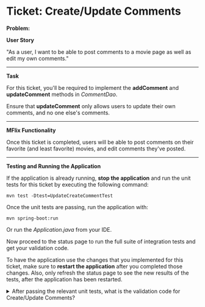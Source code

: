 Ticket: Create/Update Comments
====================

**Problem:**

**User Story**

"As a user, I want to be able to post comments to a movie page as well as edit my own comments."

---

**Task**

For this ticket, you'll be required to implement the **addComment** and **updateComment** methods in _CommentDao_.

Ensure that **updateComment** only allows users to update their own comments, and no one else's comments.

---

**MFlix Functionality**

Once this ticket is completed, users will be able to post comments on their favorite (and least favorite) movies, and edit comments they've posted.

---

**Testing and Running the Application**

If the application is already running, **stop the application** and run the unit tests for this ticket by executing the following command:

```
mvn test -Dtest=UpdateCreateCommentTest
```

Once the unit tests are passing, run the application with:

```
mvn spring-boot:run
```

Or run the _Application.java_ from your IDE.

Now proceed to the status page to run the full suite of integration tests and get your validation code.

To have the application use the changes that you implemented for this ticket, make sure to **restart the application** after you completed those changes. Also, only refresh the status page to see the new results of the tests, after the application has been restarted.

<details> 
  <summary>After passing the relevant unit tests, what is the validation code for Create/Update Comments?</summary>
   Answer: 5aba8d5113910c25d7058f8f
</details>